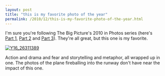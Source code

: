 ```yaml
---
layout: post
title: "this is my favorite photo of the year"
permalink: /2010/12/this-is-my-favorite-photo-of-the-year.html
---
```


<p>I&#39;m sure you&#39;re following The Big Picture&#39;s 2010 in Photos series (here&#39;s <a href="http://www.boston.com/bigpicture/2010/12/2010_in_photos_part_1_of_3.html" target="_self">Part 1</a>, <a href="http://www.boston.com/bigpicture/2010/12/2010_in_photos_part_2_of_3.html" target="_self">Part 2</a> and <a href="http://www.boston.com/bigpicture/2010/12/2010_in_photos_part_3_of_3.html" target="_self">Part 3</a>). They&#39;re all great, but this one is my favorite.</p>
<p><a href="http://sippey.typepad.com/.a/6a00d8341c4f5f53ef0147e0c44d63970b-pi" style="display: inline;"><img alt="Y16_26311389" class="asset  asset-image at-xid-6a00d8341c4f5f53ef0147e0c44d63970b" src="http://sippey.typepad.com/.a/6a00d8341c4f5f53ef0147e0c44d63970b-500wi" title="Y16_26311389" /></a></p>
<p>Action and drama and fear and storytelling and metaphor, all wrapped up in one. The photos of the plane fireballing into the runway don&#39;t have near the impact of this one.</p>


